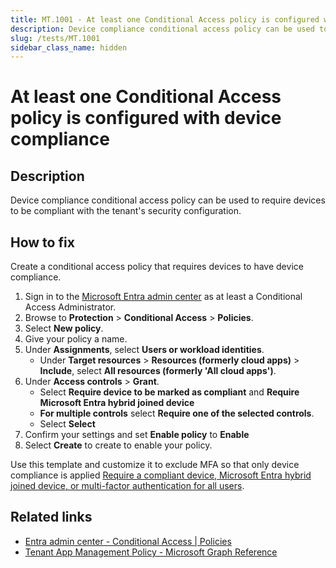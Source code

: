 ```yaml
---
title: MT.1001 - At least one Conditional Access policy is configured with device compliance
description: Device compliance conditional access policy can be used to require devices to be compliant with the tenant's security configuration.
slug: /tests/MT.1001
sidebar_class_name: hidden
---
```


# At least one Conditional Access policy is configured with device compliance

## Description

Device compliance conditional access policy can be used to require devices to be compliant with the tenant's security configuration.

## How to fix

Create a conditional access policy that requires devices to have device compliance.

1. Sign in to the [Microsoft Entra admin center](https://entra.microsoft.com) as at least a Conditional Access Administrator.
2. Browse to **Protection** > **Conditional Access** > **Policies**.
3. Select **New policy**.
4. Give your policy a name.
5. Under **Assignments**, select **Users or workload identities**.
    - Under **Target resources** > **Resources (formerly cloud apps)** > **Include**, select **All resources (formerly 'All cloud apps')**.
6. Under **Access controls** > **Grant**.
    - Select **Require device to be marked as compliant** and **Require Microsoft Entra hybrid joined device**
    - **For multiple controls** select **Require one of the selected controls**.
    - Select **Select**
8. Confirm your settings and set **Enable policy** to **Enable**
9. Select **Create** to create to enable your policy.


Use this template and customize it to exclude MFA so that only device compliance is applied [Require a compliant device, Microsoft Entra hybrid joined device, or multi-factor authentication for all users](https://learn.microsoft.com/entra/identity/conditional-access/howto-conditional-access-policy-compliant-device).

## Related links
- [Entra admin center - Conditional Access | Policies](https://entra.microsoft.com/#view/Microsoft_AAD_ConditionalAccess/ConditionalAccessBlade/~/Overview/fromNav/)
- [Tenant App Management Policy - Microsoft Graph Reference](https://learn.microsoft.com/graph/api/resources/tenantappmanagementpolicy?view=graph-rest-1.0)
